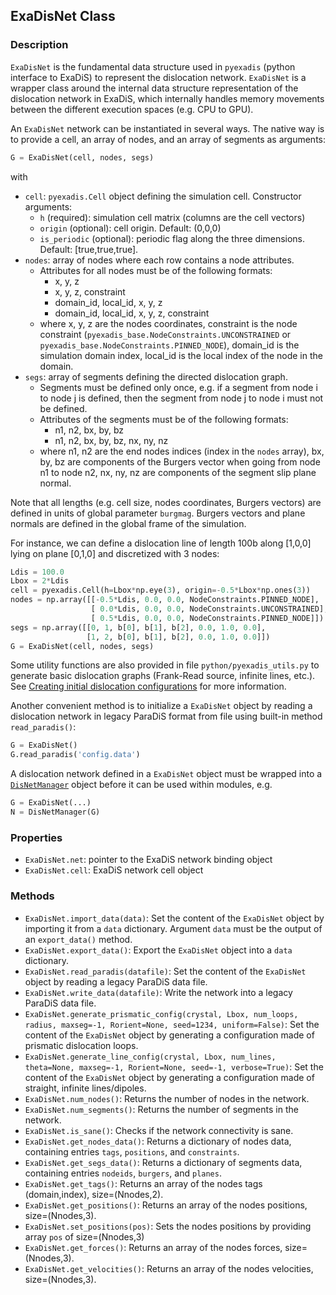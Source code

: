 ## ExaDisNet Class

### Description

`ExaDisNet` is the fundamental data structure used in `pyexadis` (python interface to ExaDiS) to represent the dislocation network. `ExaDisNet` is a wrapper class around the internal data structure representation of the dislocation network in ExaDiS, which internally handles memory movements between the different execution spaces (e.g. CPU to GPU).

An `ExaDisNet` network can be instantiated in several ways. The native way is to provide a cell, an array of nodes, and an array of segments as arguments:
```python
G = ExaDisNet(cell, nodes, segs)
```
with
* `cell`: `pyexadis.Cell` object defining the simulation cell. Constructor arguments:
    - `h` (required): simulation cell matrix (columns are the cell vectors)
    - `origin` (optional): cell origin. Default: (0,0,0)
    - `is_periodic` (optional): periodic flag along the three dimensions. Default: [true,true,true].
* `nodes`: array of nodes where each row contains a node attributes.
    * Attributes for all nodes must be of the following formats:
        - x, y, z
        - x, y, z, constraint
        - domain_id, local_id, x, y, z
        - domain_id, local_id, x, y, z, constraint
    * where x, y, z are the nodes coordinates, constraint is the node constraint (`pyexadis_base.NodeConstraints.UNCONSTRAINED` or `pyexadis_base.NodeConstraints.PINNED_NODE`), domain_id is the simulation domain index, local_id is the local index of the node in the domain.
* `segs`: array of segments defining the directed dislocation graph.
    * Segments must be defined only once, e.g. if a segment from node i to node j is defined, then the segment from node j to node i must not be defined.
    * Attributes of the segments must be of the following formats:
        - n1, n2, bx, by, bz
        - n1, n2, bx, by, bz, nx, ny, nz
    * where n1, n2 are the end nodes indices (index in the `nodes` array), bx, by, bz are components of the Burgers vector when going from node n1 to node n2, nx, ny, nz are components of the segment slip plane normal.
        
Note that all lengths (e.g. cell size, nodes coordinates, Burgers vectors) are defined in units of global parameter `burgmag`. Burgers vectors and plane normals are defined in the global frame of the simulation.

For instance, we can define a dislocation line of length 100b along [1,0,0] lying on plane [0,1,0] and discretized with 3 nodes:
```python
Ldis = 100.0
Lbox = 2*Ldis
cell = pyexadis.Cell(h=Lbox*np.eye(3), origin=-0.5*Lbox*np.ones(3))
nodes = np.array([[-0.5*Ldis, 0.0, 0.0, NodeConstraints.PINNED_NODE],
                  [ 0.0*Ldis, 0.0, 0.0, NodeConstraints.UNCONSTRAINED],
                  [ 0.5*Ldis, 0.0, 0.0, NodeConstraints.PINNED_NODE]])
segs = np.array([[0, 1, b[0], b[1], b[2], 0.0, 1.0, 0.0],
                 [1, 2, b[0], b[1], b[2], 0.0, 1.0, 0.0]])
G = ExaDisNet(cell, nodes, segs)
```
Some utility functions are also provided in file `python/pyexadis_utils.py` to generate basic dislocation graphs (Frank-Read source, infinite lines, etc.). See [Creating initial dislocation configurations](../../../tutorials/initial_configuration) for more information.

Another convenient method is to initialize a `ExaDisNet` object by reading a dislocation network in legacy ParaDiS format from file using built-in method `read_paradis()`:
```python
G = ExaDisNet()
G.read_paradis('config.data')
```

A dislocation network defined in a `ExaDisNet` object must be wrapped into a [`DisNetManager`](disnetmanager_class.md) object before it can be used within modules, e.g.
```python
G = ExaDisNet(...)
N = DisNetManager(G)
```


### Properties
- `ExaDisNet.net`: pointer to the ExaDiS network binding object
- `ExaDisNet.cell`: ExaDiS network cell object

### Methods
- `ExaDisNet.import_data(data)`: Set the content of the `ExaDisNet` object by importing it from a `data` dictionary. Argument `data` must be the output of an `export_data()` method.
- `ExaDisNet.export_data()`: Export the `ExaDisNet` object into a `data` dictionary.
- `ExaDisNet.read_paradis(datafile)`: Set the content of the `ExaDisNet` object by reading a legacy ParaDiS data file.
- `ExaDisNet.write_data(datafile)`: Write the network into a legacy ParaDiS data file.
- `ExaDisNet.generate_prismatic_config(crystal, Lbox, num_loops, radius, maxseg=-1, Rorient=None, seed=1234, uniform=False)`: Set the content of the `ExaDisNet` object by generating a configuration made of prismatic dislocation loops.
- `ExaDisNet.generate_line_config(crystal, Lbox, num_lines, theta=None, maxseg=-1, Rorient=None, seed=-1, verbose=True)`: Set the content of the `ExaDisNet` object by generating a configuration made of straight, infinite lines/dipoles.
- `ExaDisNet.num_nodes()`: Returns the number of nodes in the network.
- `ExaDisNet.num_segments()`: Returns the number of segments in the network.
- `ExaDisNet.is_sane()`: Checks if the network connectivity is sane.
- `ExaDisNet.get_nodes_data()`: Returns a dictionary of nodes data, containing entries `tags`, `positions`, and `constraints`.
- `ExaDisNet.get_segs_data()`: Returns a dictionary of segments data, containing entries `nodeids`, `burgers`, and `planes`.
- `ExaDisNet.get_tags()`: Returns an array of the nodes tags (domain,index), size=(Nnodes,2).
- `ExaDisNet.get_positions()`: Returns an array of the nodes positions, size=(Nnodes,3).
- `ExaDisNet.set_positions(pos)`: Sets the nodes positions by providing array `pos` of size=(Nnodes,3)
- `ExaDisNet.get_forces()`: Returns an array of the nodes forces, size=(Nnodes,3).
- `ExaDisNet.get_velocities()`: Returns an array of the nodes velocities, size=(Nnodes,3).
